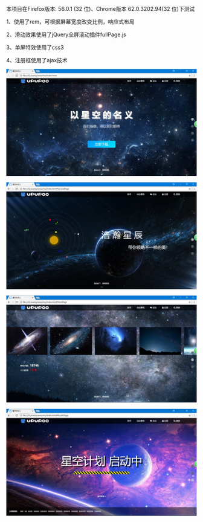 ﻿本项目在Firefox版本: 56.0.1 (32 位)、Chrome版本 62.0.3202.94(32 位)下测试
    
1、使用了rem，可根据屏幕宽度改变比例，响应式布局

2、滑动效果使用了jQuery全屏滚动插件fullPage.js

3、单屏特效使用了css3

4、注册框使用了ajax技术

![Alt text](https://github.com/Euclis/star/raw/master/screenshots/star-shot-1.jpg)

![Alt text](https://github.com/Euclis/star/raw/master/screenshots/star-shot-2.jpg)

![Alt text](https://github.com/Euclis/star/raw/master/screenshots/star-shot-3.jpg)

![Alt text](https://github.com/Euclis/star/raw/master/screenshots/star-shot-4.jpg)
